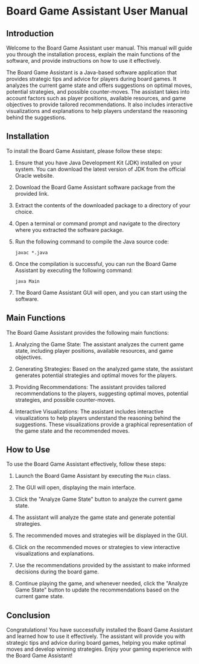 # Board Game Assistant User Manual

## Introduction

Welcome to the Board Game Assistant user manual. This manual will guide you through the installation process, explain the main functions of the software, and provide instructions on how to use it effectively.

The Board Game Assistant is a Java-based software application that provides strategic tips and advice for players during board games. It analyzes the current game state and offers suggestions on optimal moves, potential strategies, and possible counter-moves. The assistant takes into account factors such as player positions, available resources, and game objectives to provide tailored recommendations. It also includes interactive visualizations and explanations to help players understand the reasoning behind the suggestions.

## Installation

To install the Board Game Assistant, please follow these steps:

1. Ensure that you have Java Development Kit (JDK) installed on your system. You can download the latest version of JDK from the official Oracle website.

2. Download the Board Game Assistant software package from the provided link.

3. Extract the contents of the downloaded package to a directory of your choice.

4. Open a terminal or command prompt and navigate to the directory where you extracted the software package.

5. Run the following command to compile the Java source code:

   ```
   javac *.java
   ```

6. Once the compilation is successful, you can run the Board Game Assistant by executing the following command:

   ```
   java Main
   ```

7. The Board Game Assistant GUI will open, and you can start using the software.

## Main Functions

The Board Game Assistant provides the following main functions:

1. Analyzing the Game State: The assistant analyzes the current game state, including player positions, available resources, and game objectives.

2. Generating Strategies: Based on the analyzed game state, the assistant generates potential strategies and optimal moves for the players.

3. Providing Recommendations: The assistant provides tailored recommendations to the players, suggesting optimal moves, potential strategies, and possible counter-moves.

4. Interactive Visualizations: The assistant includes interactive visualizations to help players understand the reasoning behind the suggestions. These visualizations provide a graphical representation of the game state and the recommended moves.

## How to Use

To use the Board Game Assistant effectively, follow these steps:

1. Launch the Board Game Assistant by executing the `Main` class.

2. The GUI will open, displaying the main interface.

3. Click the "Analyze Game State" button to analyze the current game state.

4. The assistant will analyze the game state and generate potential strategies.

5. The recommended moves and strategies will be displayed in the GUI.

6. Click on the recommended moves or strategies to view interactive visualizations and explanations.

7. Use the recommendations provided by the assistant to make informed decisions during the board game.

8. Continue playing the game, and whenever needed, click the "Analyze Game State" button to update the recommendations based on the current game state.

## Conclusion

Congratulations! You have successfully installed the Board Game Assistant and learned how to use it effectively. The assistant will provide you with strategic tips and advice during board games, helping you make optimal moves and develop winning strategies. Enjoy your gaming experience with the Board Game Assistant!